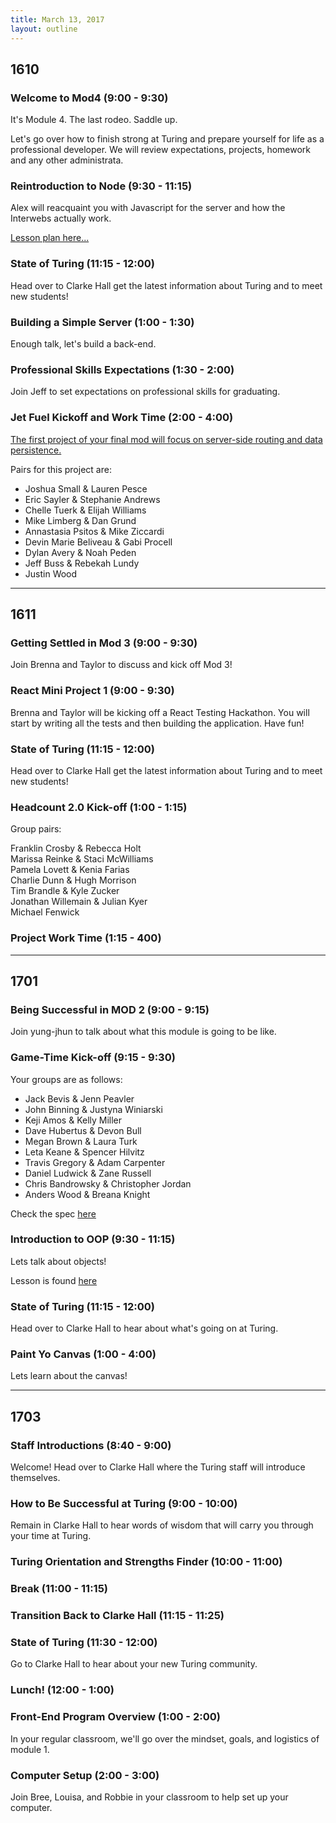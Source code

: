 ```yaml
---
title: March 13, 2017
layout: outline
---
```


## 1610

### Welcome to Mod4 (9:00 - 9:30)

It's Module 4. The last rodeo. Saddle up.

Let's go over how to finish strong at Turing and prepare yourself for life as a professional developer. We will review expectations, projects, homework and any other administrata.

### Reintroduction to Node (9:30 - 11:15)
Alex will reacquaint you with Javascript for the server and how the Interwebs actually work.

[Lesson plan here...](http://frontend.turing.io/lessons/node.html)

### State of Turing (11:15 - 12:00)

Head over to Clarke Hall get the latest information about Turing and to meet new students!

### Building a Simple Server (1:00 - 1:30)
Enough talk, let's build a back-end.

###  Professional Skills Expectations (1:30 - 2:00)
Join Jeff to set expectations on professional skills for graduating.

### Jet Fuel Kickoff and Work Time (2:00 - 4:00)

[The first project of your final mod will focus on server-side routing and data persistence.](http://frontend.turing.io/projects/jet-fuel.html)

Pairs for this project are:

* Joshua Small & Lauren Pesce
* Eric Sayler & Stephanie Andrews
* Chelle Tuerk & Elijah Williams
* Mike Limberg & Dan Grund
* Annastasia Psitos & Mike Ziccardi
* Devin Marie Beliveau & Gabi Procell
* Dylan Avery & Noah Peden
* Jeff Buss & Rebekah Lundy
* Justin Wood

-----------------------------------------------

## 1611

### Getting Settled in Mod 3 (9:00 - 9:30)

Join Brenna and Taylor to discuss and kick off Mod 3!

### React Mini Project 1 (9:00 - 9:30)

Brenna and Taylor will be kicking off a React Testing Hackathon. You will start by writing all the tests and then building the application. Have fun!

### State of Turing (11:15 - 12:00)

Head over to Clarke Hall get the latest information about Turing and to meet new students!

### Headcount 2.0 Kick-off (1:00 - 1:15)

Group pairs:

Franklin Crosby & Rebecca Holt  
Marissa Reinke & Staci McWilliams  
Pamela Lovett & Kenia Farias  
Charlie Dunn & Hugh Morrison  
Tim Brandle & Kyle Zucker  
Jonathan Willemain & Julian Kyer  
Michael Fenwick  

### Project Work Time (1:15 - 400)

-----------------------------------------------

## 1701

### Being Successful in MOD 2 (9:00 - 9:15)

Join yung-jhun to talk about what this module is going to be like.

### Game-Time Kick-off (9:15 - 9:30)

Your groups are as follows:

* Jack Bevis & Jenn Peavler
* John Binning & Justyna Winiarski
* Keji Amos & Kelly Miller
* Dave Hubertus & Devon Bull
* Megan Brown & Laura Turk
* Leta Keane & Spencer Hilvitz
* Travis Gregory & Adam Carpenter
* Daniel Ludwick & Zane Russell
* Chris Bandrowsky & Christopher Jordan
* Anders Wood & Breana Knight

Check the spec [here](http://frontend.turing.io/projects/game-time.html)

### Introduction to OOP (9:30 - 11:15)

Lets talk about objects!

Lesson is found [here](http://frontend.turing.io/lessons/intro-to-oop.html)

### State of Turing (11:15 - 12:00)

Head over to Clarke Hall to hear about what's going on at Turing.

### Paint Yo Canvas (1:00 - 4:00)

Lets learn about the canvas!

-----------------------------------------------

## 1703

### Staff Introductions (8:40 - 9:00)

Welcome! Head over to Clarke Hall where the Turing staff will introduce themselves.

### How to Be Successful at Turing (9:00 - 10:00)

Remain in Clarke Hall to hear words of wisdom that will carry you through your time at Turing.

### Turing Orientation and Strengths Finder (10:00 - 11:00)

### Break (11:00 - 11:15)

### Transition Back to Clarke Hall (11:15 - 11:25)

### State of Turing (11:30 - 12:00)

Go to Clarke Hall to hear about your new Turing community.

### Lunch! (12:00 - 1:00)

### Front-End Program Overview (1:00 - 2:00)

In your regular classroom, we'll go over the mindset, goals, and logistics of module 1.

### Computer Setup (2:00 - 3:00)

Join Bree, Louisa, and Robbie in your classroom to help set up your computer.
